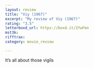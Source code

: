 ```yaml
---
layout: review
title: "Viy (1967)"
excerpt: "My review of Viy (1967)"
rating: "3.5"
letterboxd_url: https://boxd.it/2YwFmn
mst3k: 
rifftrax: 
category: movie_review

---
```


It’s all about those vigils